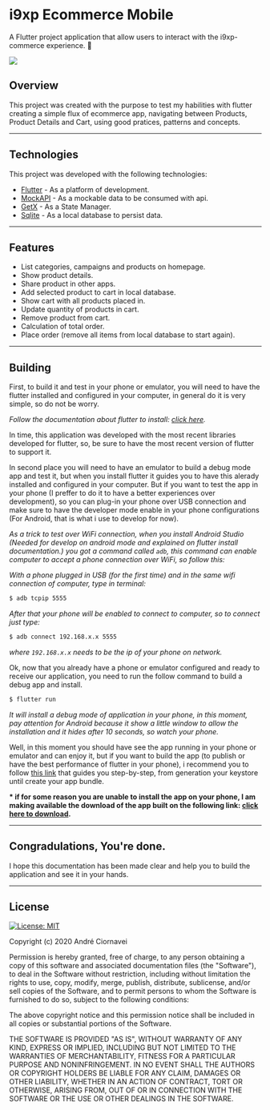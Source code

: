 # i9xp Ecommerce Mobile

A Flutter project application that allow users to interact with the i9xp-commerce experience.  🚀

![](https://github.com/andreciornavei/images/blob/master/i9xp_commerce/i9xp_commerce.gif?raw=true)

## Overview

This project was created with the purpose to test my habilities with flutter creating a simple flux of ecommerce app, navigating between Products, Product Details and Cart, using good pratices, patterns and concepts. 

---
## Technologies

This project was developed with the following technologies:

- [Flutter][flutter] - As a platform of development. 
- [MockAPI][mockapi] - As a mockable data to be consumed with api.
- [GetX][getx] - As a State Manager.
- [Sqlite][sqlite] - As a local database to persist data.

---
## Features 

- List categories, campaigns and products on homepage.
- Show product details.
- Share product in other apps.
- Add selected product to cart in local database.
- Show cart with all products placed in.
- Update quantity of products in cart.
- Remove product from cart.
- Calculation of total order.
- Place order (remove all items from local database to start again).

---
## Building

First, to build it and test in your phone or emulator, you will need to have the flutter installed and configured in your computer, in general do it is very simple, so do not be worry. 

_Follow the documentation about flutter to install: [click here][flutter_install]._

In time, this application was developed with the most recent libraries developed for flutter, so, be sure to have the most recent version of flutter to support it.

In second place you will need to have an emulator to build a debug mode app and test it, but when you install flutter it guides you to have this alerady installed and configured in your computer. But if you want to test the app in your phone (I preffer to do it to have a better experiences over development), so you can plug-in your phone over USB connection and make sure to have the developer mode enable in your phone configurations (For Android, that is what i use to develop for now). 

_As a trick to test over WiFi connection, when you install Android Studio (Needed for develop on android mode and explained on flutter install documentation.) you got a command called `adb`, this command can enable computer to accept a phone connection over WiFi, so follow this:_

_With a phone plugged in USB (for the first time) and in the same wifi connection of computer, type in terminal:_
```bash
$ adb tcpip 5555
```

_After that your phone will be enabled to connect to computer, so to connect just type:_
```bash
$ adb connect 192.168.x.x 5555
```
_where `192.168.x.x` needs to be the ip of your phone on network._

Ok, now that you already have a phone or emulator configured and ready to receive our application, you need to run the follow command to build a debug app and install.

```bash
$ flutter run
```

_It will install a debug mode of application in your phone, in this moment, pay attention for Android because it show a little window to allow the installation and it hides after 10 seconds, so watch your phone._

Well, in this moment you should have see the app running in your phone or emulator and can enjoy it, but if you want to build the app (to publish or have the best performance of flutter in your phone), i recommend you to follow [this link][flutter_build] that guides you step-by-step, from generation your keystore until create your app bundle.

__* if for some reason you are unable to install the app on your phone, I am making available the download of the app built on the following link: [click here to download][download].__

---

## Congradulations, You're done.

I hope this documentation has been made clear and help you to build the application and see it in your hands.

---

## License

[![License: MIT](https://img.shields.io/badge/license-MIT-purple.svg)](LICENSE)

Copyright (c) 2020 André Ciornavei

Permission is hereby granted, free of charge, to any person obtaining a copy
of this software and associated documentation files (the "Software"), to deal
in the Software without restriction, including without limitation the rights
to use, copy, modify, merge, publish, distribute, sublicense, and/or sell
copies of the Software, and to permit persons to whom the Software is
furnished to do so, subject to the following conditions:

The above copyright notice and this permission notice shall be included in all
copies or substantial portions of the Software.

THE SOFTWARE IS PROVIDED "AS IS", WITHOUT WARRANTY OF ANY KIND, EXPRESS OR
IMPLIED, INCLUDING BUT NOT LIMITED TO THE WARRANTIES OF MERCHANTABILITY,
FITNESS FOR A PARTICULAR PURPOSE AND NONINFRINGEMENT. IN NO EVENT SHALL THE
AUTHORS OR COPYRIGHT HOLDERS BE LIABLE FOR ANY CLAIM, DAMAGES OR OTHER
LIABILITY, WHETHER IN AN ACTION OF CONTRACT, TORT OR OTHERWISE, ARISING FROM,
OUT OF OR IN CONNECTION WITH THE SOFTWARE OR THE USE OR OTHER DEALINGS IN THE
SOFTWARE.



[flutter]: https://flutter.dev/
[flutter_install]: https://flutter.dev/docs/get-started/install/
[flutter_build]: https://flutter.dev/docs/deployment/android/
[mockapi]: https://www.mockapi.io/
[getx]: https://pub.dev/packages/get/
[sqlite]: https://pub.dev/packages/sqflite/
[download]: https://github.com/andreciornavei/images/blob/master/i9xp_commerce/app.apk